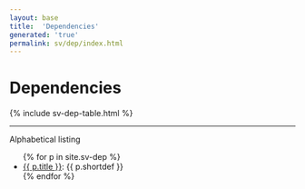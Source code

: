 ```yaml
---
layout: base
title:  'Dependencies'
generated: 'true'
permalink: sv/dep/index.html
---
```


# Dependencies

{% include sv-dep-table.html %}

----------

Alphabetical listing

<ul>
{% for p in site.sv-dep %}
  <li><a href="{{ p.title }}.html" class="doclabel">{{ p.title }}</a>: {{ p.shortdef }}</li>
{% endfor %}
</ul>
